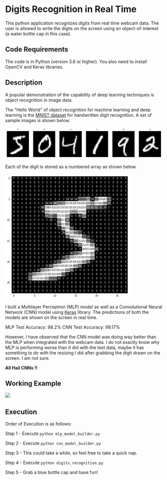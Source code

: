 # Digits Recognition in Real Time
This python application recognizes digits from real time webcam data. The user is allowed to write the digits on the screen using an object-of-interest (a water bottle cap in this case).

## Code Requirements
The code is in Python (version 3.6 or higher). You also need to install OpenCV and Keras libraries.

## Description
A popular demonstration of the capability of deep learning techniques is object recognition in image data.

The "Hello World" of object recognition for machine learning and deep learning is the [MNIST dataset](https://en.wikipedia.org/wiki/MNIST_database) for handwritten digit recognition. A set of sample images is shown below.

<img src="images/mnist_example.png" width=600 height=100/>

Each of the digit is stored as a numbered array as shown below.

<img src="images/sample_data.png" width=400 height=400/>

I built a Multilayer Perceptron (MLP) model as well as a Convolutional Neural Network (CNN) model using [Keras](https://keras.io/) library. The predictions of both the models are shown on the screen in real time.

MLP Test Accuracy: 98.2%
CNN Test Accuracy: 99.17%

However, I have observed that the CNN model was doing way better than the MLP when integrated with the webcam data. I do not exactly know why MLP is performing worse than it did with the test data, maybe it has something to do with the resizing I did after grabbing the digit drawn on the screen. I am not sure.

**All Hail CNNs !!**

## Working Example
<img src="https://github.com/akshaychandra111/Digits_Recognition_RealTime/blob/master/demo.gif">

## Execution
Order of Execution is as follows:

Step 1 - Execute ``` python mlp_model_builder.py ```

Step 2 - Execute ``` python cnn_model_builder.py ```

Step 3 - This could take a while, so feel free to take a quick nap.

Step 4 - Execute ``` python digits_recognition.py ```

Step 5 - Grab a blue bottle cap and have fun!
